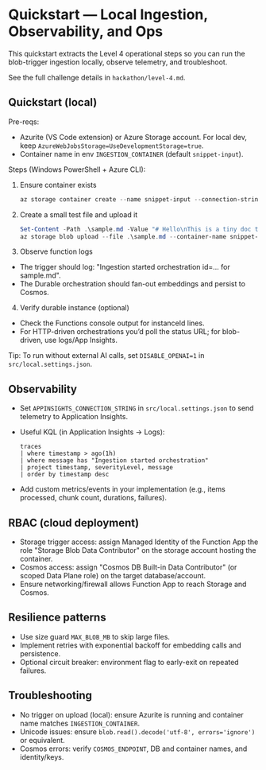 # Quickstart — Local Ingestion, Observability, and Ops

This quickstart extracts the Level 4 operational steps so you can run the blob-trigger ingestion locally, observe telemetry, and troubleshoot.

See the full challenge details in `hackathon/level-4.md`.

## Quickstart (local)
Pre-reqs:
- Azurite (VS Code extension) or Azure Storage account. For local dev, keep `AzureWebJobsStorage=UseDevelopmentStorage=true`.
- Container name in env `INGESTION_CONTAINER` (default `snippet-input`).

Steps (Windows PowerShell + Azure CLI):
1) Ensure container exists

    ```powershell
    az storage container create --name snippet-input --connection-string UseDevelopmentStorage=true
    ```

2) Create a small test file and upload it

    ```powershell
    Set-Content -Path .\sample.md -Value "# Hello\nThis is a tiny doc to ingest."
    az storage blob upload --file .\sample.md --container-name snippet-input --name sample.md --connection-string UseDevelopmentStorage=true --overwrite
    ```

3) Observe function logs
- The trigger should log: "Ingestion started orchestration id=... for sample.md".
- The Durable orchestration should fan-out embeddings and persist to Cosmos.

4) Verify durable instance (optional)
- Check the Functions console output for instanceId lines.
- For HTTP-driven orchestrations you’d poll the status URL; for blob-driven, use logs/App Insights.

Tip: To run without external AI calls, set `DISABLE_OPENAI=1` in `src/local.settings.json`.

## Observability
- Set `APPINSIGHTS_CONNECTION_STRING` in `src/local.settings.json` to send telemetry to Application Insights.
- Useful KQL (in Application Insights → Logs):

    ```kusto
    traces
    | where timestamp > ago(1h)
    | where message has "Ingestion started orchestration"
    | project timestamp, severityLevel, message
    | order by timestamp desc
    ```

- Add custom metrics/events in your implementation (e.g., items processed, chunk count, durations, failures).

## RBAC (cloud deployment)
- Storage trigger access: assign Managed Identity of the Function App the role "Storage Blob Data Contributor" on the storage account hosting the container.
- Cosmos access: assign "Cosmos DB Built-in Data Contributor" (or scoped Data Plane role) on the target database/account.
- Ensure networking/firewall allows Function App to reach Storage and Cosmos.

## Resilience patterns
- Use size guard `MAX_BLOB_MB` to skip large files.
- Implement retries with exponential backoff for embedding calls and persistence.
- Optional circuit breaker: environment flag to early-exit on repeated failures.

## Troubleshooting
- No trigger on upload (local): ensure Azurite is running and container name matches `INGESTION_CONTAINER`.
- Unicode issues: ensure `blob.read().decode('utf-8', errors='ignore')` or equivalent.
- Cosmos errors: verify `COSMOS_ENDPOINT`, DB and container names, and identity/keys.
